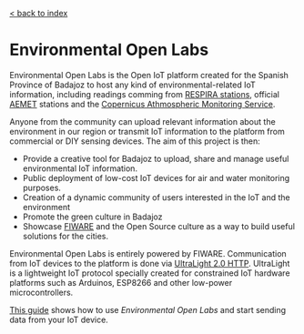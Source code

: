 [< back to index](../../README.md)

# Environmental Open Labs

Environmental Open Labs is the Open IoT platform created for the Spanish Province of Badajoz to host any kind of environmental-related IoT information, including readings comming from [RESPIRA stations](RESPIRA_STATION.md), official [AEMET](http://www.aemet.es/en/portada) stations and the [Copernicus Athmospheric Monitoring Service](https://atmosphere.copernicus.eu/).

Anyone from the community can upload relevant information about the environment in our region or transmit IoT information to the platform from commercial or DIY sensing devices. The aim of this project is then:

- Provide a creative tool for Badajoz to upload, share and manage useful environmental IoT information.
- Public deployment of low-cost IoT devices for air and water monitoring purposes.
- Creation of a dynamic community of users interested in the IoT and the environment
- Promote the green culture in Badajoz
- Showcase [FIWARE](https://www.fiware.org/) and the Open Source culture as a way to build useful solutions for the cities.

Environmental Open Labs is entirely powered by FIWARE. Communication from IoT devices to the platform is done via [UltraLight 2.0 HTTP]((https://fiware-iotagent-ul.readthedocs.io/en/latest/usermanual/index.html)). UltraLight is a lightweight IoT protocol specially created for constrained IoT hardware platforms such as Arduinos, ESP8266 and other low-power microcontrollers.

[This guide](HOWTO_RESPIRA_PLATFORM.md) shows how to use _Environmental Open Labs_ and start sending data from your IoT device.

